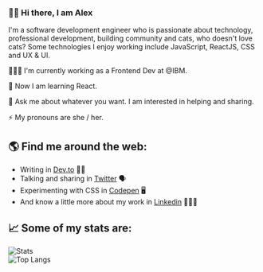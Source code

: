 ### 👋🏻 Hi there, I am Alex
[//]: <img src="https://raw.githubusercontent.com/alexcamachogz/alexcamachogz/master/portada-alex.png" alt="banner that says Alejandra Camacho - Software development enfineer">

I'm a software development engineer who is passionate about technology, professional development, building community and cats, who doesn't love cats? Some technologies I enjoy working include JavaScript, ReactJS, CSS and UX & UI. 

👩🏻‍💻 I'm currently working as a Frontend Dev at @IBM.

🌱 Now I am learning React.

💬 Ask me about whatever you want. I am interested in helping and sharing.

⚡ My pronouns are she / her.

## 🌎 Find me around the web:
- Writing in <a href="https://dev.to/alexcamachogz">Dev.to</a> ✍🏻
- Talking and sharing in <a href="https://twitter.com/alexcamachogz">Twitter</a> 🗣
- Experimenting with CSS in <a href="https://codepen.io/alexcamachogz">Codepen</a> 🖥
- And know a little more about my work in <a href="https://www.linkedin.com/in/alexcamachogz/">Linkedin</a> 👩🏻‍💼

## 📈 Some of my stats are:
![Stats](https://github-readme-stats.vercel.app/api?username=alexcamachogz&theme=buefy&show_icons=true&hide=contribs)
<br/>
![Top Langs](https://github-readme-stats.vercel.app/api/top-langs/?username=alexcamachogz&layout=compact&theme=buefy)
